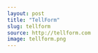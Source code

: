 ```yaml
---
layout: post
title: "TellForm"
slug: tellform
source: http://tellform.com
image: tellform.png
---
```

